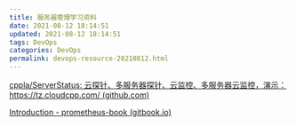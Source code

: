 ```yaml
---
title: 服务器管理学习资料
date: 2021-08-12 18:14:51
updated: 2021-08-12 18:14:51
tags: DevOps
categories: DevOps
permalink: devops-resource-20210812.html
---
```


[cppla/ServerStatus: 云探针、多服务器探针、云监控、多服务器云监控，演示： https://tz.cloudcpp.com/ (github.com)](https://github.com/cppla/ServerStatus)

[Introduction - prometheus-book (gitbook.io)](https://yunlzheng.gitbook.io/prometheus-book/)
